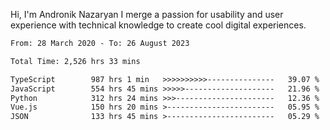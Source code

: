 Hi, I'm Andronik Nazaryan
I merge a passion for usability and user experience with technical knowledge to create cool digital experiences.


<!--START_SECTION:waka-->

```txt
From: 28 March 2020 - To: 26 August 2023

Total Time: 2,526 hrs 33 mins

TypeScript        987 hrs 1 min   >>>>>>>>>>---------------   39.07 %
JavaScript        554 hrs 45 mins >>>>>--------------------   21.96 %
Python            312 hrs 24 mins >>>----------------------   12.36 %
Vue.js            150 hrs 20 mins >------------------------   05.95 %
JSON              133 hrs 45 mins >------------------------   05.29 %
```

<!--END_SECTION:waka-->
